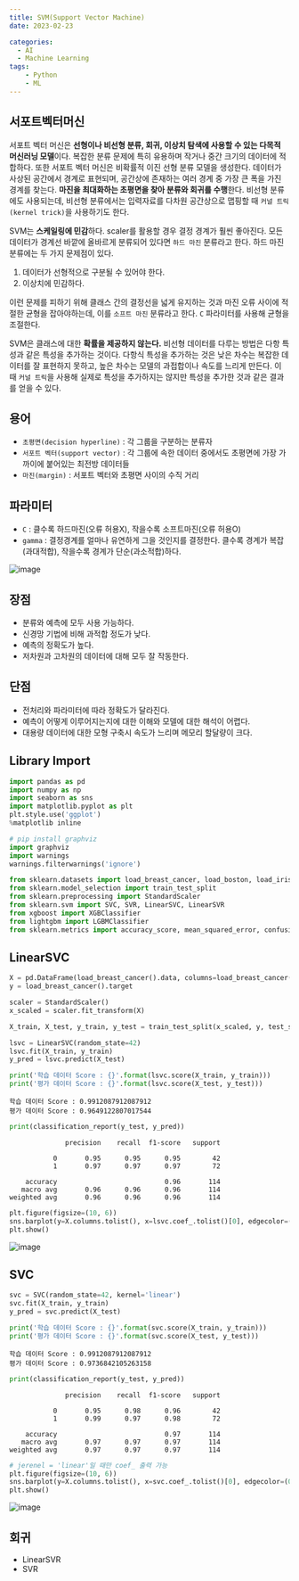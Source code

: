 ```yaml
---
title: SVM(Support Vector Machine)
date: 2023-02-23

categories:
  - AI
  - Machine Learning
tags:
    - Python
    - ML
---
```


## 서포트벡터머신
서포트 벡터 머신은 **선형이나 비선형 분류, 회귀, 이상치 탐색에 사용할 수 있는 다목적 머신러닝 모델**이다.
복잡한 분류 문제에 특히 유용하며 작거나 중간 크기의 데이터에 적합하다. 또한 서포트 벡터 머신은 비확률적 이진 선형 분류 모델을 생성한다.
데이터가 사상된 공간에서 경계로 표현되며, 공간상에 존재하는 여러 경계 중 가장 큰 폭을 가진 경계를 찾는다. **마진을 최대화하는 초평면을 찾아 분류와 회귀를 수행**한다.
비선형 분류에도 사용되는데, 비선형 분류에서는 입력자료를 다차원 공간상으로 맵핑할 때 `커널 트릭(kernel trick)`을 사용하기도 한다.

SVM는 **스케일링에 민감**하다. scaler를 활용할 경우 결정 경계가 훨씬 좋아진다. 모든 데이터가 경계선 바깥에 올바르게 분류되어 있다면 `하드 마진` 분류라고 한다. 하드 마진 분류에는 두 가지 문제점이 있다.

1. 데이터가 선형적으로 구분될 수 있어야 한다.
2. 이상치에 민감하다.

이런 문제를 피하기 위해 클래스 간의 결정선을 넓게 유지하는 것과 마진 오류 사이에 적절한 균형을 잡아야하는데, 이를 `소프트 마진` 분류라고 한다. `C` 파라미터를 사용해 균형을 조절한다.

SVM은 클래스에 대한 **확률을 제공하지 않는다.** 비선형 데이터를 다루는 방법은 다항 특성과 같은 특성을 추가하는 것이다. 다항식 특성을 추가하는 것은 낮은 차수는 복잡한 데이터를 잘 표현하지 못하고, 높은 차수는 모델의 과접합이나 속도를 느리게 만든다. 이 때 `커널 트릭`을 사용해 실제로 특성을 추가하지는 않지만 특성을 추가한 것과 같은 결과를 얻을 수 있다.

## 용어
- `초평면(decision hyperline)` : 각 그룹을 구분하는 분류자
- `서포트 벡터(support vector)` : 각 그룹에 속한 데이터 중에서도 초평면에 가장 가까이에 붙어있는 최전방 데이터들
- `마진(margin)` : 서포트 벡터와 초평면 사이의 수직 거리

## 파라미터
- `C` : 클수록 하드마진(오류 허용X), 작을수록 소프트마진(오류 허용O)
- `gamma` : 결정경계를 얼마나 유연하게 그을 것인지를 결정한다. 클수록 경계가 복잡(과대적합), 작을수록 경계가 단순(과소적합)하다.

![image](https://user-images.githubusercontent.com/100760303/220839054-04020ab2-e09f-4eb3-877e-e9ff050e6cfb.png)

## 장점 
- 분류와 예측에 모두 사용 가능하다.
- 신경망 기법에 비해 과적합 정도가 낮다.
- 예측의 정확도가 높다.
- 저차원과 고차원의 데이터에 대해 모두 잘 작동한다.

## 단점
- 전처리와 파라미터에 따라 정확도가 달라진다.
- 예측이 어떻게 이루어지는지에 대한 이해와 모델에 대한 해석이 어렵다.
- 대용량 데이터에 대한 모형 구축시 속도가 느리며 메모리 할달량이 크다.

## Library Import


```python
import pandas as pd
import numpy as np
import seaborn as sns
import matplotlib.pyplot as plt
plt.style.use('ggplot')
%matplotlib inline

# pip install graphviz
import graphviz
import warnings
warnings.filterwarnings('ignore')
```


```python
from sklearn.datasets import load_breast_cancer, load_boston, load_iris
from sklearn.model_selection import train_test_split
from sklearn.preprocessing import StandardScaler
from sklearn.svm import SVC, SVR, LinearSVC, LinearSVR
from xgboost import XGBClassifier
from lightgbm import LGBMClassifier
from sklearn.metrics import accuracy_score, mean_squared_error, confusion_matrix, classification_report
```

## LinearSVC


```python
X = pd.DataFrame(load_breast_cancer().data, columns=load_breast_cancer().feature_names)
y = load_breast_cancer().target
```


```python
scaler = StandardScaler()
x_scaled = scaler.fit_transform(X)
```


```python
X_train, X_test, y_train, y_test = train_test_split(x_scaled, y, test_size=0.2, stratify=y, random_state=42)
```


```python
lsvc = LinearSVC(random_state=42)
lsvc.fit(X_train, y_train)
y_pred = lsvc.predict(X_test)
```


```python
print('학습 데이터 Score : {}'.format(lsvc.score(X_train, y_train)))
print('평가 데이터 Score : {}'.format(lsvc.score(X_test, y_test)))
```

    학습 데이터 Score : 0.9912087912087912
    평가 데이터 Score : 0.9649122807017544
    


```python
print(classification_report(y_test, y_pred))
```

                  precision    recall  f1-score   support
    
               0       0.95      0.95      0.95        42
               1       0.97      0.97      0.97        72
    
        accuracy                           0.96       114
       macro avg       0.96      0.96      0.96       114
    weighted avg       0.96      0.96      0.96       114
    
    


```python
plt.figure(figsize=(10, 6))
sns.barplot(y=X.columns.tolist(), x=lsvc.coef_.tolist()[0], edgecolor=(0, 0, 0))
plt.show()
```

![image](https://user-images.githubusercontent.com/100760303/220839148-3d73ea84-9c99-420d-9fd6-f75c103e67a4.png)
    


## SVC


```python
svc = SVC(random_state=42, kernel='linear')
svc.fit(X_train, y_train)
y_pred = svc.predict(X_test)
```


```python
print('학습 데이터 Score : {}'.format(svc.score(X_train, y_train)))
print('평가 데이터 Score : {}'.format(svc.score(X_test, y_test)))
```

    학습 데이터 Score : 0.9912087912087912
    평가 데이터 Score : 0.9736842105263158
    


```python
print(classification_report(y_test, y_pred))
```

                  precision    recall  f1-score   support
    
               0       0.95      0.98      0.96        42
               1       0.99      0.97      0.98        72
    
        accuracy                           0.97       114
       macro avg       0.97      0.97      0.97       114
    weighted avg       0.97      0.97      0.97       114
    
    


```python
# jerenel = 'linear'일 때만 coef_ 출력 가능
plt.figure(figsize=(10, 6))
sns.barplot(y=X.columns.tolist(), x=svc.coef_.tolist()[0], edgecolor=(0, 0, 0))
plt.show()
```

![image](https://user-images.githubusercontent.com/100760303/220839191-9f876635-5c5d-4b21-994f-1d7fdf20f73c.png)

    


## 회귀
- LinearSVR
- SVR
